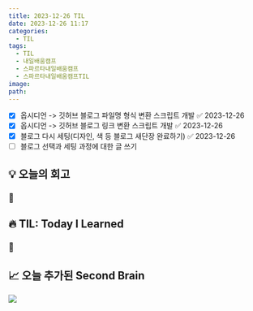 ```yaml
---
title: 2023-12-26 TIL
date: 2023-12-26 11:17
categories:
  - TIL
tags:
  - TIL
  - 내일배움캠프
  - 스파르타내일배움캠프
  - 스파르타내일배움캠프TIL
image: 
path:
---
```


- [x] 옵시디언 -> 깃허브 블로그 파일명 형식 변환 스크립트 개발 ✅ 2023-12-26
- [x] 옵시디언 -> 깃허브 블로그 링크 변환 스크립트 개발 ✅ 2023-12-26
- [x] 블로그 다시 세팅(디자인, 색 등 블로그 새단장 완료하기) ✅ 2023-12-26
- [ ] 블로그 선택과 세팅 과정에 대한 글 쓰기
## 💡 오늘의 회고
### 👀


## 🔥 TIL: Today I Learned
### 👀

## 📈 오늘 추가된 Second Brain
![](/assets/img/IMG/.png)